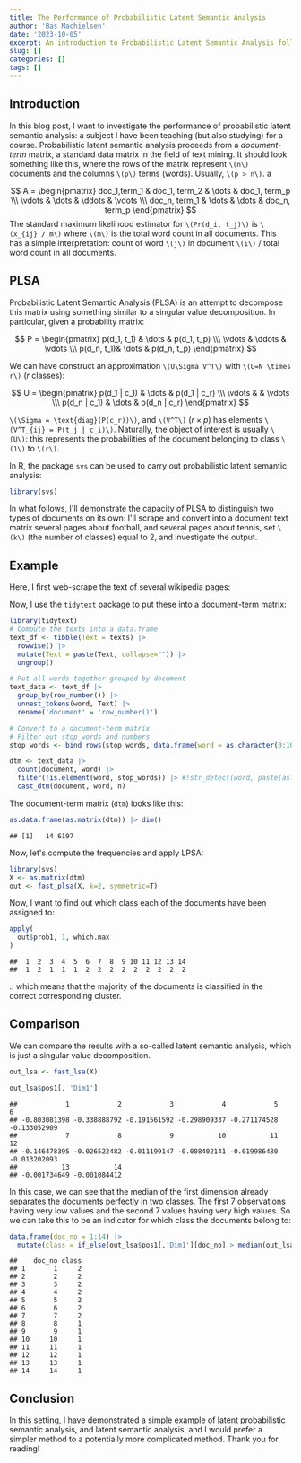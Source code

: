 ```yaml
---
title: The Performance of Probabilistic Latent Semantic Analysis
author: 'Bas Machielsen'
date: '2023-10-05'
excerpt: An introduction to Probabilistic Latent Semantic Analysis followed by an example.
slug: []
categories: []
tags: []
---
```




## Introduction

In this blog post, I want to investigate the performance of probabilistic latent semantic analysis: a subject I have been teaching (but also studying) for a course. Probabilistic latent semantic analysis proceeds from a _document-term_ matrix, a standard data matrix in the field of text mining. It should look something like this, where the rows of the matrix represent `\(n\)` documents and the columns `\(p\)` terms (words). Usually, `\(p > n\)`. a
  
$$
A = \begin{pmatrix}
doc_1,term_1 & doc_1, term_2 & \dots & doc_1, term_p \\\
\vdots & \dots & \ddots & \vdots \\\
doc_n, term_1 & \dots & \dots & doc_n, term_p \end{pmatrix}
$$
The standard maximum likelihood estimator for `\(Pr(d_i, t_j)\)` is `\(x_{ij} / m\)` where `\(m\)` is the total word count in all documents. This has a simple interpretation: count of word `\(j\)` in document `\(i\)` / total word count in all documents. 

## PLSA

Probabilistic Latent Semantic Analysis (PLSA) is an attempt to decompose this matrix using something similar to a singular value decomposition. In particular, given a probability matrix: 


$$
P = \begin{pmatrix} p(d_1, t_1) & \dots & p(d_1, t_p) \\\
\vdots & \ddots & \vdots \\\
p(d_n, t_1)&  \dots & p(d_n, t_p) \end{pmatrix}
$$


We can have construct an approximation `\(U\Sigma V^T\)` with `\(U=N \times r\)` ($r$ classes):

$$
U = \begin{pmatrix} p(d_1 | c_1) & \dots & p(d_1 | c_r) \\\
\vdots &  & \vdots \\\
p(d_n | c_1) & \dots & p(d_n | c_r) \end{pmatrix}
$$

`\(\Sigma = \text{diag}(P(c_r))\)`, and `\(V^T\)` ($r \times p$) has elements `\(V^T_{ij} = P(t_j | c_i)\)`. Naturally, the object of interest is usually `\(U\)`: this represents the probabilities of the document belonging to class `\(1\)` to `\(r\)`. 

In R, the package `svs` can be used to carry out probabilistic latent semantic analysis:


```r
library(svs)
```

In what follows, I'll demonstrate the capacity of PLSA to distinguish two types of documents on its own: I'll scrape and convert into a document text matrix several pages about football, and several pages about tennis, set `\(k\)` (the number of classes) equal to 2, and investigate the output. 


## Example

Here, I first web-scrape the text of several wikipedia pages: 



Now, I use the `tidytext` package to put these into a document-term matrix:


```r
library(tidytext)
# Compute the texts into a data.frame
text_df <- tibble(Text = texts) |> 
  rowwise() |> 
  mutate(Text = paste(Text, collapse="")) |> 
  ungroup()

# Put all words together grouped by document
text_data <- text_df |>
  group_by(row_number()) |> 
  unnest_tokens(word, Text) |> 
  rename('document' = 'row_number()')

# Convert to a document-term matrix
# Filter out stop_words and numbers
stop_words <- bind_rows(stop_words, data.frame(word = as.character(0:10000), lexicon="Custom"))

dtm <- text_data |>
  count(document, word) |>
  filter(!is.element(word, stop_words)) |> #!str_detect(word, paste(as.character(0:10000), collapse="|"))) |> 
  cast_dtm(document, word, n)
```

The document-term matrix (`dtm`) looks like this:


```r
as.data.frame(as.matrix(dtm)) |> dim()
```

```
## [1]   14 6197
```

Now, let's compute the frequencies and apply LPSA:


```r
library(svs)
X <- as.matrix(dtm)
out <- fast_plsa(X, k=2, symmetric=T)
```

Now, I want to find out which class each of the documents have been assigned to:


```r
apply(
  out$prob1, 1, which.max
)
```

```
##  1  2  3  4  5  6  7  8  9 10 11 12 13 14 
##  1  2  1  1  1  2  2  2  2  2  2  2  2  2
```

.. which means that the majority of the documents is classified in the correct corresponding cluster. 

## Comparison

We can compare the results with a so-called latent semantic analysis, which is just a singular value decomposition. 



```r
out_lsa <- fast_lsa(X)

out_lsa$pos1[, 'Dim1']
```

```
##            1            2            3            4            5            6 
## -0.803081398 -0.338888792 -0.191561592 -0.298909337 -0.271174528 -0.133052909 
##            7            8            9           10           11           12 
## -0.146478395 -0.026522482 -0.011199147 -0.008402141 -0.019986480 -0.013202093 
##           13           14 
## -0.001734649 -0.001084412
```

In this case, we can see that the median of the first dimension already separates the documents perfectly in two classes. The first 7 observations having very low values and the second 7 values having very high values. So we can take this to be an indicator for which class the documents belong to:


```r
data.frame(doc_no = 1:14) |> 
  mutate(class = if_else(out_lsa$pos1[,'Dim1'][doc_no] > median(out_lsa$pos1[,'Dim1']), 1, 2))
```

```
##    doc_no class
## 1       1     2
## 2       2     2
## 3       3     2
## 4       4     2
## 5       5     2
## 6       6     2
## 7       7     2
## 8       8     1
## 9       9     1
## 10     10     1
## 11     11     1
## 12     12     1
## 13     13     1
## 14     14     1
```

## Conclusion

In this setting, I have demonstrated a simple example of latent probabilistic semantic analysis, and latent semantic analysis, and I would prefer a simpler method to a potentially more complicated method. Thank you for reading!

